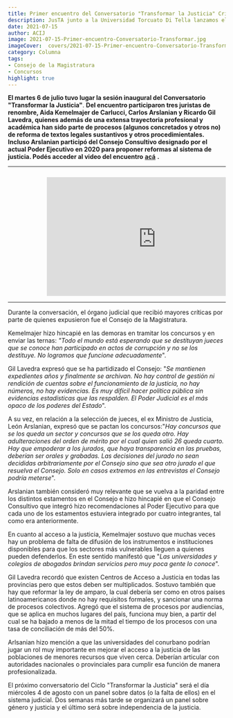 ```yaml
---
title: Primer encuentro del Conversatorio "Transformar la Justicia" Críticas al Consejo de la Magistratura por parte de Kemelmajer, Arslanian y Gil Lavedra
description: JusTA junto a la Universidad Torcuato Di Tella lanzamos el Ciclo de Conversaciones "Transformar la Justicia"
date: 2021-07-15
author: ACIJ
image: 2021-07-15-Primer-encuentro-Conversatorio-Transformar.jpg
imageCover:  covers/2021-07-15-Primer-encuentro-Conversatorio-Transformar.jpg
category: Columna
tags:
- Consejo de la Magistratura
- Concursos
highlight: true
---
```







**El martes 6 de julio tuvo lugar la sesión inaugural del Conversatorio &quot;Transformar la Justicia&quot;**. 
**Del encuentro participaron tres juristas de renombre, Aida Kemelmajer de Carlucci, Carlos Arslanian y Ricardo Gil Lavedra, quienes además de una extensa trayectoria profesional y académica han sido parte de procesos (algunos concretados y otros no) de reforma de textos legales sustantivos y otros procedimientales. Incluso Arslanian participó del Consejo Consultivo designado por el actual Poder Ejecutivo en 2020 para proponer reformas al sistema de justicia. Podés acceder al video del encuentro** [**acá**](https://www.youtube.com/watch?v=61pYSaEvA-Y) **.**
<hr>
<div class="marco">
    <iframe  src="https://www.youtube.com/embed/61pYSaEvA-Y" title="Ciclo de Conversaciones “Transformar la Justicia” | Primer encuentro
" frameborder="0" allow="accelerometer; autoplay; clipboard-write; encrypted-media; gyroscope; picture-in-picture" allowfullscreen></iframe>

</div>
<hr>

Durante la conversación, el órgano judicial que recibió mayores críticas por parte de quienes expusieron fue el Consejo de la Magistratura.

Kemelmajer hizo hincapié en las demoras en tramitar los concursos y en enviar las ternas: _&quot;Todo el mundo está esperando que se destituyan jueces que se conoce han participado en actos de corrupción y no se los destituye. No logramos que funcione adecuadamente_&quot;.

Gil Lavedra expresó que se ha partidizado el Consejo: &quot;_Se mantienen expedientes años y finalmente se archivan. No hay control de gestión ni rendición de cuentas sobre el funcionamiento de la justicia, no hay números, no hay evidencias. Es muy difícil hacer política pública sin evidencias estadísticas que las respalden. El Poder Judicial es el más opaco de los poderes del Estado_&quot;.

A su vez, en relación a la selección de jueces, el ex Ministro de Justicia, León Arslanian, expresó que se pactan los concursos:&quot;_Hay concursos que se los queda un sector y concursos que se los queda otro. Hay adulteraciones del orden de mérito por el cual quien salió 26 queda cuarto. Hay que empoderar a los jurados, que haya transparencia en las pruebas, deberían ser orales y grabadas. Las decisiones del jurado no sean decididas arbitrariamente por el Consejo sino que sea otro jurado el que resuelva el Consejo. Solo en casos extremos en las entrevistas el Consejo podría meterse_&quot;.

Arslanian también consideró muy relevante que se vuelva a la paridad entre los distintos estamentos en el Consejo e hizo hincapié en que el Consejo Consultivo que integró hizo recomendaciones al Poder Ejecutivo para que cada uno de los estamentos estuviera integrado por cuatro integrantes, tal como era anteriormente.

En cuanto al acceso a la justicia, Kemelmajer sostuvo que muchas veces hay un problema de falta de difusión de los instrumentos e instituciones disponibles para que los sectores más vulnerables lleguen a quienes pueden defenderlos. En este sentido manifestó que &quot;_Las universidades y colegios de abogados brindan servicios pero muy poca gente lo conoce_&quot;.

Gil Lavedra recordó que existen Centros de Acceso a Justicia en todas las provincias pero que estos deben ser multiplicados. Sostuvo también que hay que reformar la ley de amparo, la cual debería ser como en otros países latinoamericanos donde no hay requisitos formales, y sancionar una norma de procesos colectivos. Agregó que el sistema de procesos por audiencias, que se aplica en muchos lugares del país, funciona muy bien, a partir del cual se ha bajado a menos de la mitad el tiempo de los procesos con una tasa de conciliación de más del 50%.

Arlsanian hizo mención a que las universidades del conurbano podrían jugar un rol muy importante en mejorar el acceso a la justicia de las poblaciones de menores recursos que viven cerca. Deberían articular con autoridades nacionales o provinciales para cumplir esa función de manera profesionalizada.

El próximo conversatorio del Ciclo &quot;Transformar la Justicia&quot; será el día miércoles 4 de agosto con un panel sobre datos (o la falta de ellos) en el sistema judicial. Dos semanas más tarde se organizará un panel sobre género y justicia y el último será sobre independencia de la justicia.


<style type="text/css">
 .marco{
    position: relative;
    padding-bottom: 56.25%;
    height: 0;
    overflow: hidden;

 }
 .marco iframe {
     position: absolute;
     margin-left: 80px;
     padding: 10px;
     top:0;
     left: 0;
     width: 100%;
     height: 100%;
 }

</style>
